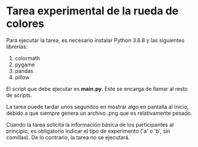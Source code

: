 # Tarea experimental de la rueda de colores

Para ejecutar la tarea, es necesario instalar Python 3.6.8 y las siguientes librerías:

1. colormath
2. pygame
3. pandas
4. pillow

El script que debe ejecutar es **main.py**. Este se encarga de llamar al resto de scripts.

La tarea puede tardar unos segundos en mostrar algo en pantalla al inicio, debido a que siempre genera un archivo .png que es relativamente pesado.

Cuando la tarea solicita la información básica de los participantes al principio, es obligatorio indicar el tipo de experimento ('a' o 'b', sin comillas). De lo contrario, la tarea no se ejecutará. 